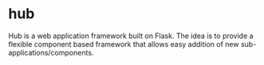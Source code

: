 # hub

Hub is a web application framework built on Flask.  The idea is to provide a flexible component based framework that allows easy addition of new sub-applications/components.


